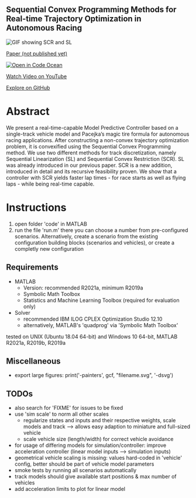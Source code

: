 Sequential Convex Programming Methods for Real-time Trajectory Optimization in Autonomous Racing
---

![GIF showing SCR and SL](hhttps://raw.githubusercontent.com/embedded-software-laboratory/sequential-convex-programming/master/animation_SCR_vs_SL.gif)

[Paper (not published yet)]()

[![Open in Code Ocean](https://codeocean.com/codeocean-assets/badge/open-in-code-ocean.svg)](https://codeocean.com/capsule/2367434/tree)
 
[Watch Video on YouTube](https://youtu.be/21iETsolCNQ)
 
[Explore on GitHub](https://github.com/embedded-software-laboratory/sequential-convex-programming)
 
# Abstract
We present a real-time-capable Model Predictive Controller based on a
single-track vehicle model and Pacejka’s magic tire formula for autonomous
racing applications. After constructing a non-convex trajectory
optimization problem, it is convexified using the Sequential Convex
Programming method. We use two different methods for track discretization,
namely Sequential Linearization (SL) and Sequential Convex Restriction
(SCR). SL was already introduced in our previous paper. SCR is a new
addition, introduced in detail and its recursive feasibility proven.
We show that a controller with SCR yields faster lap times - for race
starts as well as flying laps - while being real-time capable.
 
# Instructions
1. open folder 'code' in MATLAB
2. run the file 'run.m'
    there you can choose a number from pre-configured scenarios.
    Alternatively, create a scenario from the existing configuration
    building blocks (scenarios and vehicles), or create a completly new
    configuration
 
## Requirements
- MATLAB 
    - Version: recommended R2021a, minimum R2019a
    - Symbolic Math Toolbox
    - Statistics and Machine Learning Toolbox (required for evaluation only)
- Solver
    - recommended IBM ILOG CPLEX Optimization Studio 12.10
    - alternatively, MATLAB's 'quadprog' via 'Symbolic Math Toolbox'
 
tested on UNIX (Ubuntu 18.04 64-bit) and Windows 10 64-bit, MATLAB
R2021a, R2019b, R2019a
 
## Miscellaneous
- export large figures:
print('-painters', gcf, "filename.svg", '-dsvg')
 
## TODOs
- also search for 'FIXME' for issues to be fixed
- use 'sim scale' to norm all other scales
    - regularize states and inputs and their respective weights, scale models and track --> allows easy adaption to miniature and full-sized vehicle
    - scale vehicle size (length/width) for correct vehicle avoidance
- for usage of differing models for simulation/controller: improve acceleration controller (linear model inputs --> simulation inputs)
- geometrical vehicle scaling is missing: values hard-coded in 'vehicle' config, better should be part of vehicle model parameters
- smoke tests by running all scenarios automatically
- track models should give available start positions & max number of vehicles
- add acceleration limits to plot for linear model
